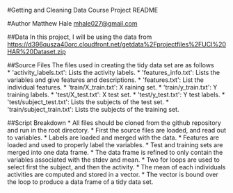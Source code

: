 #Getting and Cleaning Data Course Project README

#Author
Matthew Hale mhale027@gmail.com

##Data
In this project, I will be using the data from https://d396qusza40orc.cloudfront.net/getdata%2Fprojectfiles%2FUCI%20HAR%20Dataset.zip 

##Source Files
The files used in creating the tidy data set are as follows        
        * 'activity_labels.txt': Lists the activity labels.
        * 'features_info.txt': Lists the variables and give features and descriptions.
        * 'features.txt': List the individual features.
        * 'train/X_train.txt': X raining set.
        * 'train/y_train.txt': Y training labels.
        * 'test/X_test.txt': X test set.
        * 'test/y_test.txt': Y test labels.
        * 'test/subject_test.txt': Lists the subjects of the test set.
        * 'train/subject_train.txt': Lists the subjects of the training set.
        
##Script Breakdown
        * All files should be cloned from the github repository and run in the root directory.
        * First the source files are loaded, and read out to variables.
        * Labels are loaded and merged with the data.
        * Features are loaded and used to properly label the variables.
        * Test and training sets are merged into one data frame.
        * The data frame is refined to only contain the variables associated with the stdev and mean.
        * Two for loops are used to select first the subject, and then the activity.
        * The mean of each individuals activities are computed and stored in a vector.
        * The vector is bound over the loop to produce a data frame of a tidy data set.